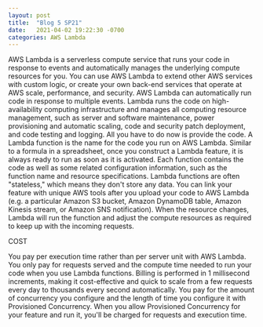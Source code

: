 ```yaml
---
layout: post
title:  "Blog 5 SP21"
date:   2021-04-02 19:22:30 -0700
categories: AWS Lambda
---
```

AWS Lambda is a serverless compute service that runs your code in response to events and automatically manages the underlying compute resources for you. You can use AWS Lambda to extend other AWS services with custom logic, or create your own back-end services that operate at AWS scale, performance, and security. AWS Lambda can automatically run code in response to multiple events. Lambda runs the code on high-availability computing infrastructure and manages all computing resource management, such as server and software maintenance, power provisioning and automatic scaling, code and security patch deployment, and code testing and logging. All you have to do now is provide the code. A Lambda function is the name for the code you run on AWS Lambda. Similar to a formula in a spreadsheet, once you construct a Lambda feature, it is always ready to run as soon as it is activated. Each function contains the code as well as some related configuration information, such as the function name and resource specifications. Lambda functions are often "stateless," which means they don't store any data. You can link your feature with unique AWS tools after you upload your code to AWS Lambda (e.g. a particular Amazon S3 bucket, Amazon DynamoDB table, Amazon Kinesis stream, or Amazon SNS notification). When the resource changes, Lambda will run the function and adjust the compute resources as required to keep up with the incoming requests.

COST

You pay per execution time rather than per server unit with AWS Lambda. You only pay for requests served and the compute time needed to run your code when you use Lambda functions. Billing is performed in 1 millisecond increments, making it cost-effective and quick to scale from a few requests every day to thousands every second automatically. You pay for the amount of concurrency you configure and the length of time you configure it with Provisioned Concurrency. When you allow Provisioned Concurrency for your feature and run it, you'll be charged for requests and execution time. 

